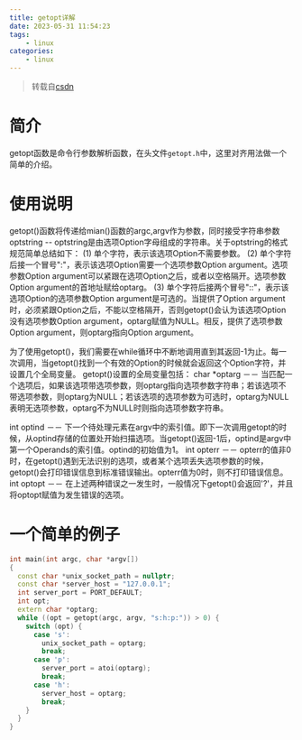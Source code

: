 ```yaml
---
title: getopt详解
date: 2023-05-31 11:54:23
tags:
    - linux
categories:
    - linux
---
```


> 转载自[csdn](https://blog.csdn.net/c1523456/article/details/79173776#commentBox)

# 简介

getopt函数是命令行参数解析函数，在头文件`getopt.h`中，这里对齐用法做一个简单的介绍。



# 使用说明

getopt()函数将传递给mian()函数的argc,argv作为参数，同时接受字符串参数optstring -- optstring是由选项Option字母组成的字符串。关于optstring的格式规范简单总结如下：
(1) 单个字符，表示该选项Option不需要参数。
(2) 单个字符后接一个冒号":"，表示该选项Option需要一个选项参数Option argument。选项参数Option argument可以紧跟在选项Option之后，或者以空格隔开。选项参数Option argument的首地址赋给optarg。
(3) 单个字符后接两个冒号"::"，表示该选项Option的选项参数Option argument是可选的。当提供了Option argument时，必须紧跟Option之后，不能以空格隔开，否则getopt()会认为该选项Option没有选项参数Option argument，optarg赋值为NULL。相反，提供了选项参数Option argument，则optarg指向Option argument。

为了使用getopt()，我们需要在while循环中不断地调用直到其返回-1为止。每一次调用，当getopt()找到一个有效的Option的时候就会返回这个Option字符，并设置几个全局变量。
getopt()设置的全局变量包括：
char *optarg  －－ 当匹配一个选项后，如果该选项带选项参数，则optarg指向选项参数字符串；若该选项不带选项参数，则optarg为NULL；若该选项的选项参数为可选时，optarg为NULL表明无选项参数，optarg不为NULL时则指向选项参数字符串。

int optind  －－ 下一个待处理元素在argv中的索引值。即下一次调用getopt的时候，从optind存储的位置处开始扫描选项。当getopt()返回-1后，optind是argv中第一个Operands的索引值。optind的初始值为1。
int opterr  －－ opterr的值非0时，在getopt()遇到无法识别的选项，或者某个选项丢失选项参数的时候，getopt()会打印错误信息到标准错误输出。opterr值为0时，则不打印错误信息。
int optopt  －－ 在上述两种错误之一发生时，一般情况下getopt()会返回'?'，并且将optopt赋值为发生错误的选项。 



# 一个简单的例子

```c++
int main(int argc, char *argv[])
{
  const char *unix_socket_path = nullptr;
  const char *server_host = "127.0.0.1";
  int server_port = PORT_DEFAULT;
  int opt;
  extern char *optarg;
  while ((opt = getopt(argc, argv, "s:h:p:")) > 0) {
    switch (opt) {
      case 's':
        unix_socket_path = optarg;
        break;
      case 'p':
        server_port = atoi(optarg);
        break;
      case 'h':
        server_host = optarg;
        break;
    }
  }
}
```

